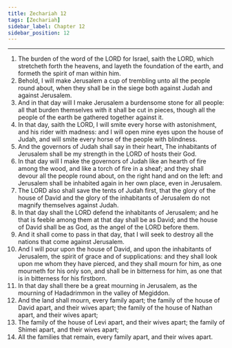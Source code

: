 ```yaml
---
title: Zechariah 12
tags: [Zechariah]
sidebar_label: Chapter 12
sidebar_position: 12
---
```


---
1. The burden of the word of the LORD for Israel, saith the LORD, which stretcheth forth the heavens, and layeth the foundation of the earth, and formeth the spirit of man within him.
2. Behold, I will make Jerusalem a cup of trembling unto all the people round about, when they shall be in the siege both against Judah and against Jerusalem.
3. And in that day will I make Jerusalem a burdensome stone for all people: all that burden themselves with it shall be cut in pieces, though all the people of the earth be gathered together against it.
4. In that day, saith the LORD, I will smite every horse with astonishment, and his rider with madness: and I will open mine eyes upon the house of Judah, and will smite every horse of the people with blindness.
5. And the governors of Judah shall say in their heart, The inhabitants of Jerusalem shall be my strength in the LORD of hosts their God.
6. In that day will I make the governors of Judah like an hearth of fire among the wood, and like a torch of fire in a sheaf; and they shall devour all the people round about, on the right hand and on the left: and Jerusalem shall be inhabited again in her own place, even in Jerusalem.
7. The LORD also shall save the tents of Judah first, that the glory of the house of David and the glory of the inhabitants of Jerusalem do not magnify themselves against Judah.
8. In that day shall the LORD defend the inhabitants of Jerusalem; and he that is feeble among them at that day shall be as David; and the house of David shall be as God, as the angel of the LORD before them.
9. And it shall come to pass in that day, that I will seek to destroy all the nations that come against Jerusalem.
10. And I will pour upon the house of David, and upon the inhabitants of Jerusalem, the spirit of grace and of supplications: and they shall look upon me whom they have pierced, and they shall mourn for him, as one mourneth for his only son, and shall be in bitterness for him, as one that is in bitterness for his firstborn.
11. In that day shall there be a great mourning in Jerusalem, as the mourning of Hadadrimmon in the valley of Megiddon.
12. And the land shall mourn, every family apart; the family of the house of David apart, and their wives apart; the family of the house of Nathan apart, and their wives apart;
13. The family of the house of Levi apart, and their wives apart; the family of Shimei apart, and their wives apart;
14. All the families that remain, every family apart, and their wives apart.